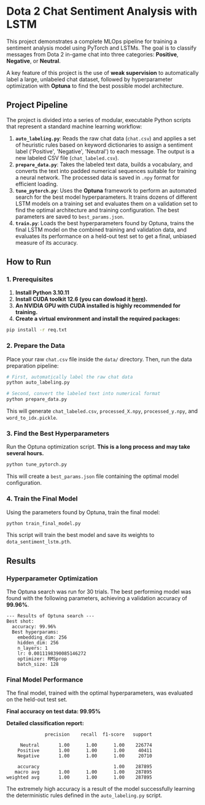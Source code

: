 
# Dota 2 Chat Sentiment Analysis with LSTM

This project demonstrates a complete MLOps pipeline for training a sentiment analysis model using PyTorch and LSTMs. The goal is to classify messages from Dota 2 in-game chat into three categories: **Positive**, **Negative**, or **Neutral**.

A key feature of this project is the use of **weak supervision** to automatically label a large, unlabeled chat dataset, followed by hyperparameter optimization with **Optuna** to find the best possible model architecture.

## Project Pipeline

The project is divided into a series of modular, executable Python scripts that represent a standard machine learning workflow:

1.  **`auto_labeling.py`**: Reads the raw chat data (`chat.csv`) and applies a set of heuristic rules based on keyword dictionaries to assign a sentiment label ('Positive', 'Negative', 'Neutral') to each message. The output is a new labeled CSV file (`chat_labeled.csv`).
2.  **`prepare_data.py`**: Takes the labeled text data, builds a vocabulary, and converts the text into padded numerical sequences suitable for training a neural network. The processed data is saved in `.npy` format for efficient loading.
3.  **`tune_pytorch.py`**: Uses the **Optuna** framework to perform an automated search for the best model hyperparameters. It trains dozens of different LSTM models on a training set and evaluates them on a validation set to find the optimal architecture and training configuration. The best parameters are saved to `best_params.json`.
4.  **`train.py`**: Loads the best hyperparameters found by Optuna, trains the final LSTM model on the combined training and validation data, and evaluates its performance on a held-out test set to get a final, unbiased measure of its accuracy.

## How to Run

### 1. Prerequisites

1. **Install Python 3.10.11**
2.  **Install CUDA toolkit 12.6 (you can dowload it [here](https://developer.nvidia.com/cuda-12-6-0-download-archive)).**
3. **An NVIDIA GPU with CUDA installed is highly recommended for training.**
4. **Create a virtual environment and install the required packages:**
  ```bash
  pip install -r req.txt
  ```

### 2. Prepare the Data

Place your raw `chat.csv` file inside the `data/` directory. Then, run the data preparation pipeline:

```bash
# First, automatically label the raw chat data
python auto_labeling.py

# Second, convert the labeled text into numerical format
python prepare_data.py
```
This will generate `chat_labeled.csv`, `processed_X.npy`, `processed_y.npy`, and `word_to_idx.pickle`.

### 3. Find the Best Hyperparameters

Run the Optuna optimization script. **This is a long process and may take several hours.**

```bash
python tune_pytorch.py
```
This will create a `best_params.json` file containing the optimal model configuration.

### 4. Train the Final Model

Using the parameters found by Optuna, train the final model:

```bash
python train_final_model.py
```
This script will train the best model and save its weights to `dota_sentiment_lstm.pth`.

## Results

### Hyperparameter Optimization

The Optuna search was run for 30 trials. The best performing model was found with the following parameters, achieving a validation accuracy of **99.96%**.

```
--- Results of Optuna search ---
Best shot:
  accuracy: 99.96%
  Best hyperparams:
    embedding_dim: 256
    hidden_dim: 256
    n_layers: 1
    lr: 0.0011198390085146272
    optimizer: RMSprop
    batch_size: 128
```

### Final Model Performance

The final model, trained with the optimal hyperparameters, was evaluated on the held-out test set.

**Final accuracy on test data: 99.95%**

**Detailed classification report:**
```
              precision    recall  f1-score   support

     Neutral       1.00      1.00      1.00    226774
    Positive       1.00      1.00      1.00     40411
    Negative       1.00      1.00      1.00     20710

    accuracy                           1.00    287895
   macro avg       1.00      1.00      1.00    287895
weighted avg       1.00      1.00      1.00    287895
```

The extremely high accuracy is a result of the model successfully learning the deterministic rules defined in the `auto_labeling.py` script.